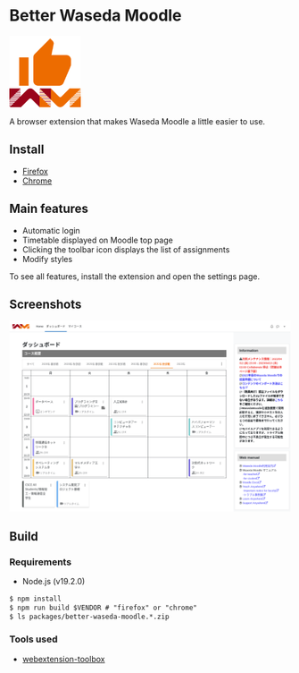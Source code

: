 # Better Waseda Moodle

<img src="https://raw.githubusercontent.com/mkihr-ojisan/better-waseda-moodle/main/src/res/images/icon.svg" alt="Better Waseda Moodle" width="128">

A browser extension that makes Waseda Moodle a little easier to use.

## Install

- [Firefox](https://github.com/mkihr-ojisan/better-waseda-moodle/releases/download/v0.9.3/better-waseda-moodle.v0.9.3.firefox.xpi)
- [Chrome](https://chrome.google.com/webstore/detail/better-waseda-moodle/omijfabnmlifcmmghegpbmoieibfbmmj)

## Main features

- Automatic login
- Timetable displayed on Moodle top page
- Clicking the toolbar icon displays the list of assignments
- Modify styles

To see all features, install the extension and open the settings page.

## Screenshots

![Dashboard](https://raw.githubusercontent.com/mkihr-ojisan/better-waseda-moodle/main/readme-images/dashboard.png "Dashboard")

## Build
### Requirements
- Node.js (v19.2.0)

```console
$ npm install
$ npm run build $VENDOR # "firefox" or "chrome"
$ ls packages/better-waseda-moodle.*.zip
```

### Tools used

- [webextension-toolbox](https://github.com/webextension-toolbox/webextension-toolbox)
